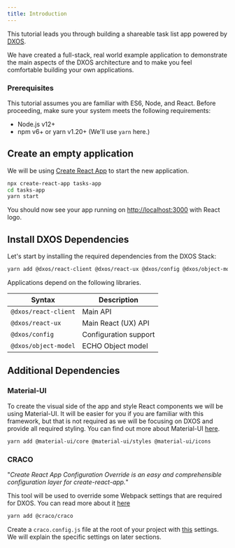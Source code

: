 ```yaml
---
title: Introduction
---
```


This tutorial leads you through building a shareable task list app powered by [DXOS](https://github.com/dxos).

We have created a full-stack, real world example application to demonstrate the main aspects of the DXOS architecture
and to make you feel comfortable building your own applications.

### Prerequisites

This tutorial assumes you are familiar with ES6, Node, and React.
Before proceeding, make sure your system meets the following requirements:

- Node.js v12+
- npm v6+ or yarn v1.20+ (We'll use `yarn` here.)

## Create an empty application

We will be using [Create React App](https://reactjs.org/docs/create-a-new-react-app.html) to start the new application.

```bash
npx create-react-app tasks-app
cd tasks-app
yarn start
```

You should now see your app running on [http://localhost:3000](http://localhost:3000) with React logo.

## Install DXOS Dependencies

Let's start by installing the required dependencies from the DXOS Stack:

```bash
yarn add @dxos/react-client @dxos/react-ux @dxos/config @dxos/object-model
```

Applications depend on the following libraries.

| Syntax               | Description           |
| -------------------- | --------------------- |
| `@dxos/react-client` | Main API              |
| `@dxos/react-ux`     | Main React (UX) API   |
| `@dxos/config`       | Configuration support |
| `@dxos/object-model` | ECHO Object model     |

## Additional Dependencies

### Material-UI

To create the visual side of the app and style React components we will be using Material-UI.
It will be easier for you if you are familiar with this framework,
but that is not required as we will be focusing on DXOS and provide all required styling.
You can find out more about Material-UI [here](https://material-ui.com/).

```bash
yarn add @material-ui/core @material-ui/styles @material-ui/icons
```

### CRACO

"_Create React App Configuration Override is an easy and comprehensible configuration layer for create-react-app._"

This tool will be used to override some Webpack settings that are required for DXOS.
You can read more about it [here](https://github.com/gsoft-inc/craco)

```bash
yarn add @craco/craco
```

Create a `craco.config.js` file at the root of your project with [this](https://github.com/dxos/dxos-tutorial-tasks-app/blob/master/craco.config.js) settings. We will explain the specific settings on later sections.
